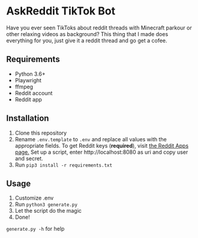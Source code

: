 # AskReddit TikTok Bot

Have you ever seen TikToks about reddit threads with Minecraft parkour or other relaxing videos as background? This thing that I made does everything for you, just give it a reddit thread and go get a cofee.

## Requirements

- Python 3.6+
- Playwright
- ffmpeg
- Reddit account
- Reddit app

## Installation

1. Clone this repository
2. Rename `.env.template` to `.env` and replace all values with the appropriate fields. To get Reddit keys (**required**), visit [the Reddit Apps page.](https://www.reddit.com/prefs/apps) Set up a script, enter http://localhost:8080 as uri and copy user and secret.
3. Run `pip3 install -r requirements.txt`

## Usage

1. Customize .env
2. Run `python3 generate.py`
3. Let the script do the magic
4. Done!

`generate.py -h` for help
